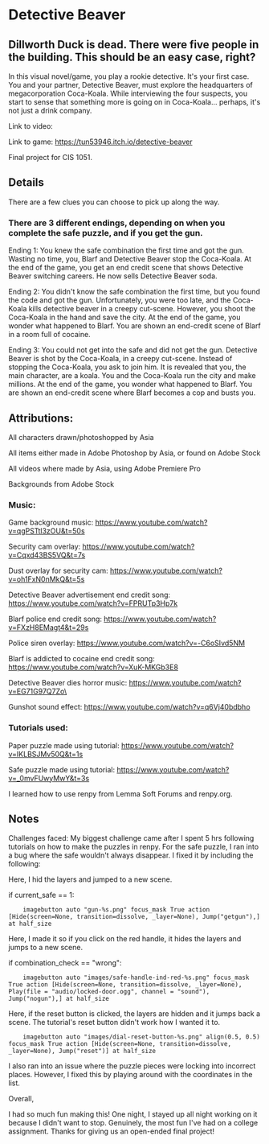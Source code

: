 # Detective Beaver

## Dillworth Duck is dead. There were five people in the building. This should be an easy case, right?

In this visual novel/game, you play a rookie detective. It's your first case. You and your partner, Detective Beaver, must explore the headquarters of megacorporation Coca-Koala. While interviewing the four suspects, you start to sense that something more is going on in Coca-Koala... perhaps, it's not just a drink company.

Link to video: 

Link to game: https://tun53946.itch.io/detective-beaver

Final project for CIS 1051.

## Details
There are a few clues you can choose to pick up along the way.

### There are 3 different endings, depending on when you complete the safe puzzle, and if you get the gun.

Ending 1: You knew the safe combination the first time and got the gun. Wasting no time, you, Blarf and Detective Beaver stop the Coca-Koala. At the end of the game, you get an end credit scene that shows Detective Beaver switching careers. He now sells Detective Beaver soda.

Ending 2: You didn't know the safe combination the first time, but you found the code and got the gun. Unfortunately, you were too late, and the Coca-Koala kills detective beaver in a creepy cut-scene. However, you shoot the Coca-Koala in the hand and save the city. At the end of the game, you wonder what happened to Blarf. You are shown an end-credit scene of Blarf in a room full of cocaine.

Ending 3: You could not get into the safe and did not get the gun. Detective Beaver is shot by the Coca-Koala, in a creepy cut-scene. Instead of stopping the Coca-Koala, you ask to join him. It is revealed that you, the main character, are a koala. You and the Coca-Koala run the city and make millions. At the end of the game, you wonder what happened to Blarf. You are shown an end-credit scene where Blarf becomes a cop and busts you.

## Attributions:
All characters drawn/photoshopped by Asia

All items either made in Adobe Photoshop by Asia, or found on Adobe Stock

All videos where made by Asia, using Adobe Premiere Pro

Backgrounds from Adobe Stock

### Music:
Game background music: https://www.youtube.com/watch?v=qgPSTtl3zOU&t=50s

Security cam overlay: https://www.youtube.com/watch?v=Cqxd43BS5VQ&t=7s

Dust overlay for security cam: https://www.youtube.com/watch?v=oh1FxN0nMkQ&t=5s

Detective Beaver advertisement end credit song: https://www.youtube.com/watch?v=FPRUTp3Hp7k

Blarf police end credit song: https://www.youtube.com/watch?v=FXzH8EMagt4&t=29s

Police siren overlay: https://www.youtube.com/watch?v=-C6oSIvd5NM

Blarf is addicted to cocaine end credit song: https://www.youtube.com/watch?v=XuK-MKGb3E8

Detective Beaver dies horror music: https://www.youtube.com/watch?v=EG71G97Q7Zo\

Gunshot sound effect: https://www.youtube.com/watch?v=q6Vj40bdbho

### Tutorials used:
Paper puzzle made using tutorial: https://www.youtube.com/watch?v=IKLBSJMv50Q&t=1s


Safe puzzle made using tutorial: https://www.youtube.com/watch?v=_0mvFUwyMwY&t=3s

I learned how to use renpy from Lemma Soft Forums and renpy.org.

## Notes
Challenges faced: My biggest challenge came after I spent 5 hrs following tutorials on how to make the puzzles in renpy. For the safe puzzle, I ran into a bug where the safe wouldn't always disappear. I fixed it by including the following:

Here, I hid the layers and jumped to a new scene.

if current_safe == 1:

        imagebutton auto "gun-%s.png" focus_mask True action [Hide(screen=None, transition=dissolve, _layer=None), Jump("getgun"),] at half_size

Here, I made it so if you click on the red handle, it hides the layers and jumps to a new scene.

if combination_check == "wrong":

        imagebutton auto "images/safe-handle-ind-red-%s.png" focus_mask True action [Hide(screen=None, transition=dissolve, _layer=None), Play(file = "audio/locked-door.ogg", channel = "sound"), Jump("nogun"),] at half_size

Here, if the reset button is clicked, the layers are hidden and it jumps back a scene. The tutorial's reset button didn't work how I wanted it to.

        imagebutton auto "images/dial-reset-button-%s.png" align(0.5, 0.5) focus_mask True action [Hide(screen=None, transition=dissolve, _layer=None), Jump("reset")] at half_size 

I also ran into an issue where the puzzle pieces were locking into incorrect places. However, I fixed this by playing around with the coordinates in the list.

Overall,

I had so much fun making this! One night, I stayed up all night working on it because I didn't want to stop. Genuinely, the most fun I've had on a college assignment. Thanks for giving us an open-ended final project! 




